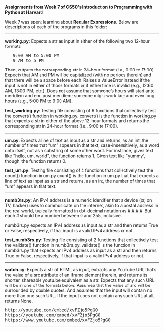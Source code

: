 **Assignments from Week 7 of CS50's Introduction to Programming with Python at Harvard**

Week 7 was spent learning about **Regular Expressions**. Below are descriptions of each of the programs in this folder:  
  
-----------------------------------------------------------------------------------------------------------------------------------------------------------
  
**working.py**: Expects a str as input in either of the following two 12-hour formats:  
<pre>
   9:00 AM to 5:00 PM  
   9 AM to 5 PM
</pre>
Then, outputs the corresponding str in 24-hour format (i.e., 9:00 to 17:00). Expects that AM and PM will be capitalized (with no periods therein) and that there will be a space before each. Raises a ValueError instead if the input is not in either of those formats or if either time is invalid (e.g., 12:60 AM, 13:00 PM, etc.). Does not assume that someone’s hours will start ante meridiem and end post meridiem; someone might work late and even long hours (e.g., 5:00 PM to 9:00 AM).  
  
**test_working.py**: Testing file consisting of 6 functions that collectively test the convert() function in working.py. convert() is the function in working.py that expects a str in either of the above 12-hour formats and returns the corresponding str in 24-hour format (i.e., 9:00 to 17:00).  
  
-----------------------------------------------------------------------------------------------------------------------------------------------------------
  
**um.py**: Expects a line of text as input as a str and returns, as an int, the number of times that “um” appears in that text, case-insensitively, as a word unto itself, not as a substring of some other word. For instance, given text like "hello, um, world", the function returns 1. Given text like "yummy", though, the function returns 0.  
  
**test_um.py**: Testing file consisting of 4 functions that collectively test the count() function in um.py count() is the function in um.py that that expects a line of text as input as a str and returns, as an int, the number of times that “um” appears in that text.
  
-----------------------------------------------------------------------------------------------------------------------------------------------------------
  
**numb3rs.py**: An IPv4 address is a numeric identifier that a device (or, on TV, hacker) uses to communicate on the internet, akin to a postal address in the real world, typically formatted in dot-decimal notation as #.#.#.#. But each # should be a number between 0 and 255, inclusive.
  
numb3rs.py expects an IPv4 address as input as a str and then returns True or False, respectively, if that input is a valid IPv4 address or not.
  
**test_numb3rs.py**: Testing file consisting of 2 functions that collectively test the validate() function in numb3rs.py. validate() is the function in numb3rs.py that expects an IPv4 address as input as a str and then returns True or False, respectively, if that input is a valid IPv4 address or not.  
  
-----------------------------------------------------------------------------------------------------------------------------------------------------------
  
**watch.py**: Expects a str of HTML as input, extracts any YouTube URL that’s the value of a src attribute of an iframe element therein, and returns its shorter, shareable youtu.be equivalent as a str. Expects that any such URL will be in one of the formats below. Assumes that the value of src will be surrounded by double quotes. And assumes that the input will contain no more than one such URL. If the input does not contain any such URL at all, returns None.
<pre>
http://youtube.com/embed/xvFZjo5PgG0
https://youtube.com/embed/xvFZjo5PgG0
https://www.youtube.com/embed/xvFZjo5PgG0
</pre>
  
-----------------------------------------------------------------------------------------------------------------------------------------------------------
